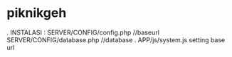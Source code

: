 # piknikgeh
.
INSTALASI :
SERVER/CONFIG/config.php //baseurl
SERVER/CONFIG/database.php //database
.
APP/js/system.js
setting base url
